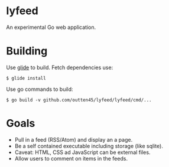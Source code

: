 # lyfeed

An experimental Go  web application.

# Building

Use [glide](https://github.com/Masterminds/glide) to build. Fetch dependencies
use:

    $ glide install
Use go commands to build:

    $ go build -v github.com/outten45/lyfeed/lyfeed/cmd/...
# Goals

* Pull in a feed (RSS/Atom) and display an a page.
* Be a self contained executable including storage (like sqlite).
* Caveat: HTML, CSS ad JavaScript can be external files.
* Allow users to comment on items in the feeds.

